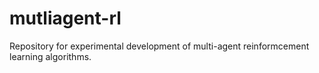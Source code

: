 # mutliagent-rl
Repository for experimental development of multi-agent reinformcement learning algorithms.
